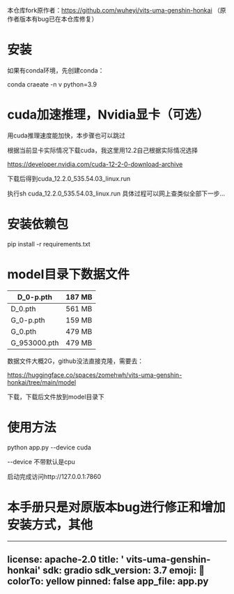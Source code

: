 

本仓库fork原作者：https://github.com/wuheyi/vits-uma-genshin-honkai （原作者版本有bug已在本仓库修复）

# 安装

如果有conda环境，先创建conda：

conda craeate -n v python=3.9


# cuda加速推理，Nvidia显卡（可选）
用cuda推理速度能加快，本步骤也可以跳过

根据当前显卡实际情况下载cuda，我这里用12.2自己根据实际情况选择

https://developer.nvidia.com/cuda-12-2-0-download-archive

下载后得到cuda_12.2.0_535.54.03_linux.run

执行sh cuda_12.2.0_535.54.03_linux.run 具体过程可以网上查类似全部下一步...


# 安装依赖包
pip install -r requirements.txt

# model目录下数据文件


|D_0-p.pth | 187 MB|
| ------- | ------- |
|D_0.pth  | 561 MB|
| G_0-p.pth |  159 MB| 
| G_0.pth |  479 MB| 
| G_953000.pth |  479 MB| 


数据文件大概2G，github没法直接克隆，需要去：

https://huggingface.co/spaces/zomehwh/vits-uma-genshin-honkai/tree/main/model

下载，下载后文件放到model目录下

# 使用方法

python app.py --device cuda

--device 不带默认是cpu

启动完成访问http://127.0.0.1:7860


# 本手册只是对原版本bug进行修正和增加安装方式，其他


---
license: apache-2.0
title: ' vits-uma-genshin-honkai'
sdk: gradio
sdk_version: 3.7
emoji: 🐨
colorTo: yellow
pinned: false
app_file: app.py
---